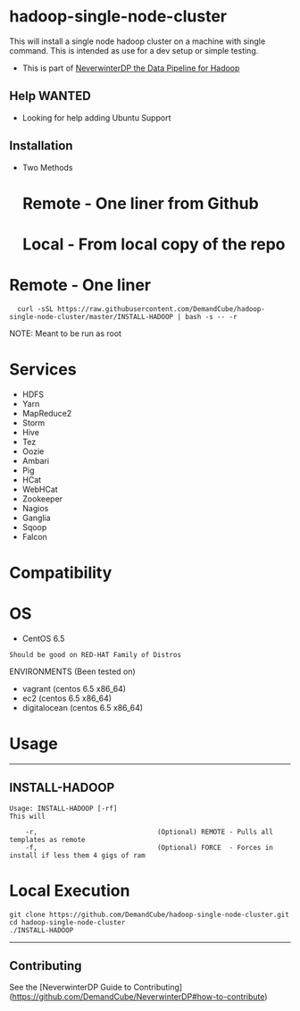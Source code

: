 hadoop-single-node-cluster
=======================

This will install a single node hadoop cluster on a machine with single command.  This is intended as use for a dev setup or simple testing.

- This is part of [NeverwinterDP the Data Pipeline for Hadoop](https://github.com/DemandCube/NeverwinterDP)

## Help WANTED
- Looking for help adding Ubuntu Support



## Installation
- Two Methods
  # Remote - One liner from Github
  # Local - From local copy of the repo

# Remote - One liner  
```
  curl -sSL https://raw.githubusercontent.com/DemandCube/hadoop-single-node-cluster/master/INSTALL-HADOOP | bash -s -- -r
```
NOTE: Meant to be run as root


# Services
- HDFS
- Yarn
- MapReduce2
- Storm
- Hive
- Tez
- Oozie
- Ambari
- Pig
- HCat
- WebHCat
- Zookeeper
- Nagios
- Ganglia
- Sqoop
- Falcon




# Compatibility

OS
=======
* CentOS 6.5
```
Should be good on RED-HAT Family of Distros
```
ENVIRONMENTS (Been tested on)
- vagrant (centos 6.5 x86_64)
- ec2 (centos 6.5 x86_64)
- digitalocean (centos 6.5 x86_64)

# Usage


* * *
## INSTALL-HADOOP
```
Usage: INSTALL-HADOOP [-rf]
This will

    -r,                              (Optional) REMOTE - Pulls all templates as remote 
    -f,                              (Optional) FORCE  - Forces in install if less them 4 gigs of ram
```

# Local Execution
```
git clone https://github.com/DemandCube/hadoop-single-node-cluster.git
cd hadoop-single-node-cluster
./INSTALL-HADOOP
```

* * *

## Contributing

See the [NeverwinterDP Guide to Contributing] (https://github.com/DemandCube/NeverwinterDP#how-to-contribute)


